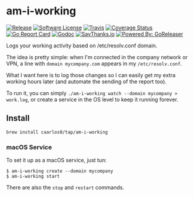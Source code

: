 # am-i-working

[![Release](https://img.shields.io/github/release/caarlos0/am-i-working.svg?style=flat-square)](https://github.com/caarlos0/am-i-working/releases/latest)
[![Software License](https://img.shields.io/badge/license-MIT-brightgreen.svg?style=flat-square)](LICENSE.md)
[![Travis](https://img.shields.io/travis/caarlos0/am-i-working.svg?style=flat-square)](https://travis-ci.org/caarlos0/am-i-working)
[![Coverage Status](https://img.shields.io/coveralls/caarlos0/am-i-working/master.svg?style=flat-square)](https://coveralls.io/github/caarlos0/am-i-working?branch=master)
[![Go Report Card](https://goreportcard.com/badge/github.com/caarlos0/am-i-working?style=flat-square)](https://goreportcard.com/report/github.com/caarlos0/am-i-working)
[![Godoc](https://godoc.org/github.com/caarlos0/am-i-working?status.svg&style=flat-square)](http://godoc.org/github.com/caarlos0/am-i-working)
[![SayThanks.io](https://img.shields.io/badge/SayThanks.io-%E2%98%BC-1EAEDB.svg?style=flat-square)](https://saythanks.io/to/caarlos0)
[![Powered By: GoReleaser](https://img.shields.io/badge/powered%20by-goreleaser-green.svg?style=flat-square)](https://github.com/goreleaser)

Logs your working activity based on /etc/resolv.conf domain.

The idea is pretty simple: when I'm connected in the company network or
VPN, a line with `domain mycompany.com` appears in my `/etc/resolv.conf`.

What I want here is to log those changes so I can easily get my extra working
hours later (and automate the sending of the report too).

To run it, you can simply `./am-i-working watch --domain mycompany > work.log`,
or create a service in the OS level to keep it running forever.

## Install

```console
brew install caarlos0/tap/am-i-working
```

### macOS Service

To set it up as a macOS service, just tun:

```console
$ am-i-working create --domain mycompany
$ am-i-working start
```

There are also the `stop` and `restart` commands.
